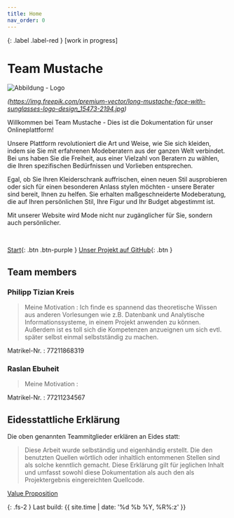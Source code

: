 ```yaml
---
title: Home
nav_order: 0
---
```


{: .label .label-red }
[work in progress]

# Team Mustache
![Abbildung - Logo ](../assets/images/mustache_logo.jpg) 

*(https://img.freepik.com/premium-vector/long-mustache-face-with-sunglasses-logo-design_15473-2194.jpg)*

Willkommen bei Team Mustache - Dies ist die Dokumentation für unser Onlineplattform!

Unsere Plattform revolutioniert die Art und Weise, wie Sie sich kleiden, indem sie Sie mit erfahrenen Modeberatern aus der ganzen Welt verbindet. Bei uns haben Sie die Freiheit, aus einer Vielzahl von Beratern zu wählen, die Ihren spezifischen Bedürfnissen und Vorlieben entsprechen.

Egal, ob Sie Ihren Kleiderschrank auffrischen, einen neuen Stil ausprobieren oder sich für einen besonderen Anlass stylen möchten - unsere Berater sind bereit, Ihnen zu helfen. Sie erhalten maßgeschneiderte Modeberatung, die auf Ihren persönlichen Stil, Ihre Figur und Ihr Budget abgestimmt ist.

Mit unserer Website wird Mode nicht nur zugänglicher für Sie, sondern auch persönlicher.

&nbsp;
&nbsp;

[Start](https://pillek.github.io/value-proposition.html){: .btn .btn-purple }
[Unser Projekt auf GitHub](https://github.com/pillek/pillek.github.io){: .btn }

## Team members

### Philipp Tizian Kreis

>Meine Motivation : Ich finde es spannend das theoretische Wissen aus anderen Vorlesungen wie z.B. Datenbank und Analytische Informationssysteme, in einem Projekt anwenden zu können.
Außerdem ist es toll sich die Kompetenzen anzueignen um sich evtl. später selbst einmal selbstständig zu machen.

Matrikel-Nr.
: 77211868319

### Raslan Ebuheit

>Meine Motivation : 

Matrikel-Nr.
: 77211234567

## Eidesstattliche Erklärung

Die oben genannten Teammitglieder erklären an Eides statt:

> Diese Arbeit wurde selbständig und eigenhändig erstellt. Die den benutzten Quellen wörtlich oder inhaltlich entommenen Stellen sind als solche kenntlich gemacht. Diese Erklärung gilt für jeglichen Inhalt und umfasst sowohl diese Dokumentation als auch den als Projektergebnis eingereichten Quellcode.


[Value Proposition](https://pillek.github.io/value-proposition.html)

{: .fs-2 }
Last build: {{ site.time | date: '%d %b %Y, %R%:z' }}